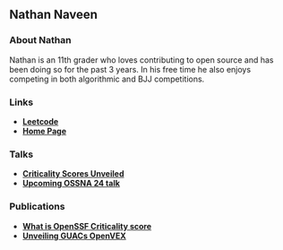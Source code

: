 ## Nathan Naveen

### About Nathan

Nathan is an 11th grader who loves contributing to open source and has been doing so for the past 3 years. In his free time he also enjoys competing in both algorithmic and BJJ competitions.


### Links
* **[Leetcode](https://leetcode.com/nathannaveen/)**
* **[Home Page](https://nathannaveen.dev)**

### Talks
* **[Criticality Scores Unveiled](https://www.youtube.com/watch?v=oyBIZBcO8G8&t)**
* **[Upcoming OSSNA 24 talk](https://ossna2024.sched.com/event/1aBOE/lightning-talk-a-teens-perspective-on-navigating-open-source-security-with-guac-nathan-naveen-kusari)**

### Publications
* **[What is OpenSSF Criticality score](https://openssf.org/blog/2023/07/28/understanding-and-applying-the-openssf-criticality-score-in-open-source-projects/)**
* **[Unveiling GUACs OpenVEX](https://www.kusari.dev/blog/spooky-enhancements-unveiling-guacs-openvex-feature)**
